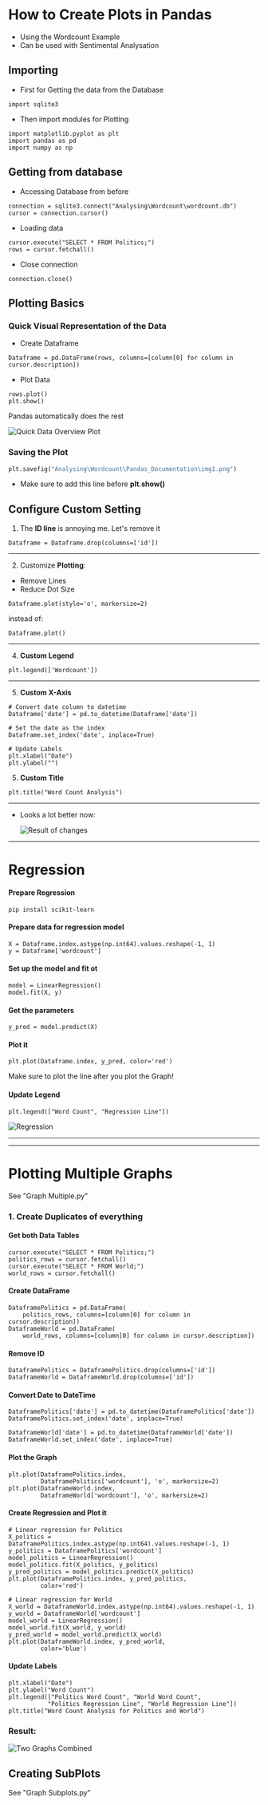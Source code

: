 # How to Create Plots in Pandas

- Using the Wordcount Example
- Can be used with Sentimental Analysation

## Importing

- First for Getting the data from the Database

```
import sqlite3
```

- Then import modules for Plotting

```
import matplotlib.pyplot as plt
import pandas as pd
import numpy as np
```

## Getting from database

- Accessing Database from before

```
connection = sqlite3.connect("Analysing\Wordcount\wordcount.db")
cursor = connection.cursor()
```

- Loading data

```
cursor.execute("SELECT * FROM Politics;")
rows = cursor.fetchall()
```

- Close connection

```
connection.close()
```

## Plotting Basics

### Quick Visual Representation of the Data

- Create Dataframe

```
Dataframe = pd.DataFrame(rows, columns=[column[0] for column in cursor.description])
```

- Plot Data

```
rows.plot()
plt.show()
```

Pandas automatically does the rest

![Quick Data Overview Plot](img1.png)

### Saving the Plot

```python
plt.savefig("Analysing\Wordcount\Pandas_Documentation\img1.png")
```

- Make sure to add this line before **plt.show()**

## Configure Custom Setting

1. The **ID line** is annoying me. Let's remove it

```
Dataframe = Dataframe.drop(columns=['id'])
```

---

2.  Customize **Plotting**:

- Remove Lines
- Reduce Dot Size

```
Dataframe.plot(style='o', markersize=2)
```

instead of:

```
Dataframe.plot()
```

---

4. **Custom Legend**

```
plt.legend(['Wordcount'])
```

---

5. **Custom X-Axis**

```
# Convert date column to datetime
Dataframe['date'] = pd.to_datetime(Dataframe['date'])

# Set the date as the index
Dataframe.set_index('date', inplace=True)

# Update Labels
plt.xlabel("Date")
plt.ylabel("")
```

5. **Custom Title**

```
plt.title("Word Count Analysis")
```

---

- Looks a lot better now:

  ![Result of changes](img2.png)

---

# Regression

#### Prepare Regression

```
pip install scikit-learn
```

#### Prepare data for regression model

```
X = Dataframe.index.astype(np.int64).values.reshape(-1, 1)
y = Dataframe['wordcount']
```

#### Set up the model and fit ot

```
model = LinearRegression()
model.fit(X, y)
```

#### Get the parameters

```
y_pred = model.predict(X)
```

#### Plot it

```
plt.plot(Dataframe.index, y_pred, color='red')
```

Make sure to plot the line after you plot the Graph!

#### Update Legend

```
plt.legend(["Word Count", "Regression Line"])
```

![Regression](img3.png)

---

---

# Plotting Multiple Graphs

See "Graph Multiple\.py"

### 1. Create Duplicates of everything

#### Get both Data Tables

```
cursor.execute("SELECT * FROM Politics;")
politics_rows = cursor.fetchall()
cursor.execute("SELECT * FROM World;")
world_rows = cursor.fetchall()
```

#### Create DataFrame

```
DataframePolitics = pd.DataFrame(
    politics_rows, columns=[column[0] for column in cursor.description])
DataframeWorld = pd.DataFrame(
    world_rows, columns=[column[0] for column in cursor.description])
```

#### Remove ID

```
DataframePolitics = DataframePolitics.drop(columns=['id'])
DataframeWorld = DataframeWorld.drop(columns=['id'])
```

#### Convert Date to DateTime

```
DataframePolitics['date'] = pd.to_datetime(DataframePolitics['date'])
DataframePolitics.set_index('date', inplace=True)
```

```
DataframeWorld['date'] = pd.to_datetime(DataframeWorld['date'])
DataframeWorld.set_index('date', inplace=True)
```

#### Plot the Graph

```
plt.plot(DataframePolitics.index,
         DataframePolitics['wordcount'], 'o', markersize=2)
plt.plot(DataframeWorld.index,
         DataframeWorld['wordcount'], 'o', markersize=2)
```

#### Create Regression and Plot it

```
# Linear regression for Politics
X_politics = DataframePolitics.index.astype(np.int64).values.reshape(-1, 1)
y_politics = DataframePolitics['wordcount']
model_politics = LinearRegression()
model_politics.fit(X_politics, y_politics)
y_pred_politics = model_politics.predict(X_politics)
plt.plot(DataframePolitics.index, y_pred_politics,
         color='red')

# Linear regression for World
X_world = DataframeWorld.index.astype(np.int64).values.reshape(-1, 1)
y_world = DataframeWorld['wordcount']
model_world = LinearRegression()
model_world.fit(X_world, y_world)
y_pred_world = model_world.predict(X_world)
plt.plot(DataframeWorld.index, y_pred_world,
         color='blue')
```

#### Update Labels

```
plt.xlabel("Date")
plt.ylabel("Word Count")
plt.legend(["Politics Word Count", "World Word Count",
           "Politics Regression Line", "World Regression Line"])
plt.title("Word Count Analysis for Politics and World")
```

### Result:

![Two Graphs Combined](img4.png)

## Creating SubPlots

See "Graph Subplots\.py"

